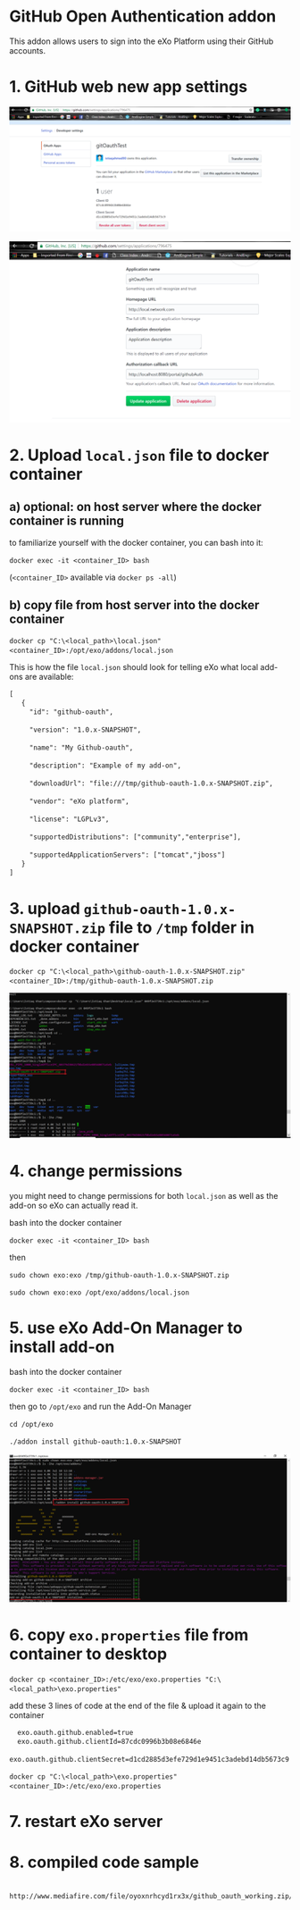 # GitHub Open Authentication addon
This addon allows users to sign into the eXo Platform using their GitHub accounts.

# 1. GitHub web new app settings
![](doc_screenshot/1.PNG)


![](doc_screenshot/2.PNG)






# 2. Upload `local.json` file to docker container

## a) optional: on host server where the docker container is running

to familiarize yourself with the docker container, you can bash into it:

`docker exec -it <container_ID> bash`

(`<container_ID>` available via `docker ps -all`)
   
## b) copy file from host server into the docker container

`docker cp "C:\<local_path>\local.json" <container_ID>:/opt/exo/addons/local.json`
   
This is how the file `local.json` should look for telling eXo what local add-ons are available:
   
    [
       {
         "id": "github-oauth",

         "version": "1.0.x-SNAPSHOT",

         "name": "My Github-oauth",

         "description": "Example of my add-on",

         "downloadUrl": "file:///tmp/github-oauth-1.0.x-SNAPSHOT.zip",

         "vendor": "eXo platform",

         "license": "LGPLv3",

         "supportedDistributions": ["community","enterprise"],

         "supportedApplicationServers": ["tomcat","jboss"]
       }
    ]
    
    

# 3. upload `github-oauth-1.0.x-SNAPSHOT.zip` file to `/tmp` folder in docker container

`docker cp "C:\<local_path>\github-oauth-1.0.x-SNAPSHOT.zip" <container_ID>:/tmp/github-oauth-1.0.x-SNAPSHOT.zip`

![](doc_screenshot/3.PNG)


# 4. change permissions

you might need to change permissions for both `local.json` as well as the add-on so eXo can actually read it.

bash into the docker container

 `docker exec -it <container_ID> bash`

then

  `sudo chown exo:exo /tmp/github-oauth-1.0.x-SNAPSHOT.zip`

  `sudo chown exo:exo /opt/exo/addons/local.json`


# 5. use eXo Add-On Manager to install add-on

bash into the docker container

 `docker exec -it <container_ID> bash`

then go to `/opt/exo` and run the Add-On Manager

 `cd /opt/exo`

`./addon install github-oauth:1.0.x-SNAPSHOT`
   
   ![](doc_screenshot/4.PNG)
   
   
# 6. copy `exo.properties` file from container to desktop

   `docker cp <container_ID>:/etc/exo/exo.properties "C:\<local_path>\exo.properties"`
   
   add these 3 lines of code at the end of the file & upload it again to the container
   
      exo.oauth.github.enabled=true    
      exo.oauth.github.clientId=87cdc0996b3b08e6846e
      exo.oauth.github.clientSecret=d1cd2885d3efe729d1e9451c3adebd14db5673c9
   
   `docker cp "C:\<local_path>\exo.properties" <container_ID>:/etc/exo/exo.properties`

# 7. restart eXo server

# 8. compiled code sample
     http://www.mediafire.com/file/oyoxnrhcyd1rx3x/github_oauth_working.zip/file








